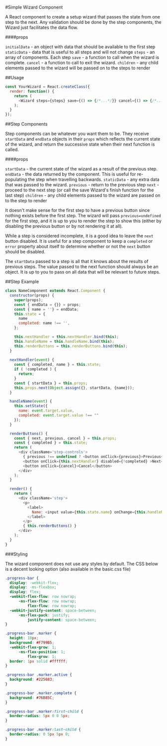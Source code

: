 #Simple Wizard Component

A React component to create a setup wizard that passes the state from one step to the next. Any validation should be done by the step components, the Wizard just facilitates the data flow.

####props

`initialData` - an object with data that should be available to the first step
`staticData` - data that is useful to all steps and will not change
`steps` - an array of components. Each step 
`save` - a function to call when the wizard is complete.
`cancel` - a function to call to exit the wizard.
`children` - any child elements passed to the wizard will be passed on to the steps to render

##Usage

```javascript
const YourWizard = React.createClass({
  render: function() {
    return (
      <Wizard steps={steps} save={() => {/*...*/}} cancel={() => {/*...*/}} />
    );
  }
});
```

##Step Components

Step components can be whatever you want them to be. They receive `startData` and `endData` objects in their `props` which reflects the current state of the wizard, and return the successive state when their next function is called.

####props

`startData` - the current state of the wizard as a result of the previous step.
`endData` - the data returned by the component. This is useful for re-populating the step when travelling backwards.
`staticData` - any extra data that was passed to the wizard.
`previous` - return to the previous step
`next` - proceed to the next step (or call the save Wizard's finish function for the last step)
`children` - any child elements passed to the wizard are passed on to the step to render

It doesn't make sense for the first step to have a previous button since nothing exists before the first step. The wizard will pass `previous=undefined` for the first step, and it is up to you to render the step to show this (either by disabling the previous button or by not rendering it at all).

While a step is considered incomplete, it is a good idea to leave the `next` button disabled. It is useful for a step component to keep a `completed` or `error` property about itself to determine whether or not the `next` button should be disabled.

The `startData` passed to a step is all that it knows about the results of previous steps. The value passed to the next function should always be an object. It is up to you to pass on all data that will be relevant to future steps.


##Step Example

```javascript
class NameComponent extends React.Component {
  constructor(props) {
    super(props);
    const { endData = {}} = props;
    const { name = ''} = endData;
    this.state = {
      name
      completed: name !== '',
    };

    this.nextHandler = this.nextHandler.bind(this);
    this.handleName = this.handleName.bind(this);
    this.renderButtons = this.renderButtons.bind(this);
  }
 
  nextHandler(event) {
    const { completed, name } = this.state;
    if ( !completed ) {
      return;
    }
    const { startData } = this.props;
    this.props.next(Object.assign({}, startData, {name}));
  }

  handleName(event) {
    this.setState({
      name: event.target.value,
      completed: event.target.value !== ""
    });
  }

  renderButtons() {
    const { next, previous, cancel } = this.props;
    const { completed } = this.state;
    return (
      <div className='step-controls'>
        { previous !== undefined ? <button onClick={previous}>Previous</button> : null}
        <button onClick={this.nextHandler} disabled={!completed} >Next</button>
        <button onClick={cancel}>Cancel</button>
      </div>
    );
  }

  render() {
    return (
      <div className='step'>
        <p>
          <label>
            Name: <input value={this.state.name} onChange={this.handleName} />
          </label>
        </p>
        { this.renderButtons() }
      </div>
    );
  }
}
```

###Styling

The wizard component does not use any styles by default. The CSS below is a decent looking option (also available in the basic.css file)

```css
.progress-bar {
  display: -webkit-flex;
  display: -ms-flexbox;
  display: flex;
  -webkit-flex-flow: row nowrap;
      -ms-flex-flow: row nowrap;
          flex-flow: row nowrap;
  -webkit-justify-content: space-between;
      -ms-flex-pack: justify;
          justify-content: space-between;
}

.progress-bar .marker {
  height: 10px;
  background: #F799B5;
  -webkit-flex-grow: 1;
      -ms-flex-positive: 1;
          flex-grow: 1;
  border: 1px solid #ffffff;
}

.progress-bar .marker.active {
  background: #225683;
}

.progress-bar .marker.complete {
  background: #76B85C;
}

.progress-bar .marker:first-child {
  border-radius: 5px 0 0 5px;
}

.progress-bar .marker:last-child {
  border-radius: 0 5px 5px 0;
}
```
